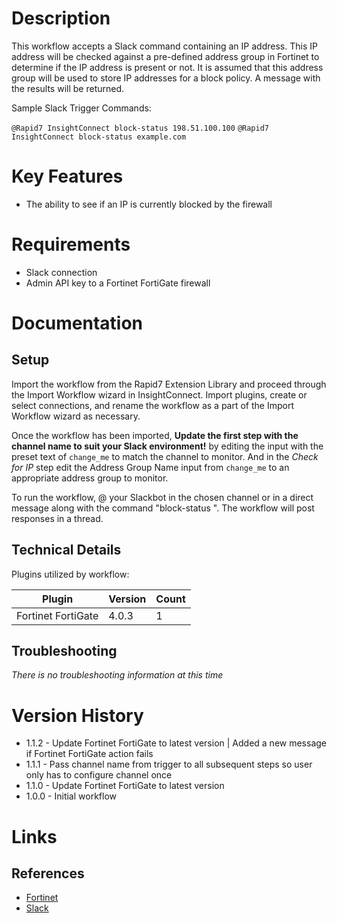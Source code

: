 # Description

This workflow accepts a Slack command containing an IP address. This IP address will be checked against a pre-defined address group in Fortinet to determine if the IP address is present or not. It is assumed that this address group will be used to store IP addresses for a block policy. A message with the results will be returned.

Sample Slack Trigger Commands:

`@Rapid7 InsightConnect block-status 198.51.100.100`
`@Rapid7 InsightConnect block-status example.com`

# Key Features

* The ability to see if an IP is currently blocked by the firewall


# Requirements

* Slack connection
* Admin API key to a Fortinet FortiGate firewall

# Documentation

## Setup

Import the workflow from the Rapid7 Extension Library and proceed through the Import Workflow wizard in InsightConnect. Import plugins, create or select connections, and rename the workflow as a part of the Import Workflow wizard as necessary.

Once the workflow has been imported, **Update the first step with the channel name to suit your Slack environment!** by editing the input with the preset text of `change_me` to match the channel to monitor.
And in the _Check for IP_ step edit the Address Group Name input from `change_me` to an appropriate address group to monitor.

To run the workflow, @ your Slackbot in the chosen channel or in a direct message along with the command "block-status <IP>". The workflow will post responses in a thread.

## Technical Details

Plugins utilized by workflow:

|Plugin|Version|Count|
|----|----|--------|
|Fortinet FortiGate|4.0.3|1|

## Troubleshooting

_There is no troubleshooting information at this time_

# Version History

* 1.1.2 - Update Fortinet FortiGate to latest version | Added a new message if Fortinet FortiGate action fails
* 1.1.1 - Pass channel name from trigger to all subsequent steps so user only has to configure channel once
* 1.1.0 - Update Fortinet FortiGate to latest version
* 1.0.0 - Initial workflow

# Links

## References

* [Fortinet](https://www.fortinet.com/)
* [Slack](https://slack.com)
